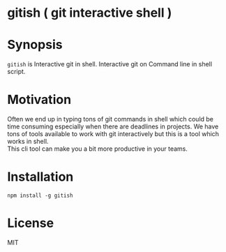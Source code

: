 # gitish ( git interactive shell )

# Synopsis

`gitish` is Interactive git in shell. Interactive git on Command line in shell script.
 
# Motivation

Often we end up in typing tons of git commands in shell which could be time consuming especially when there are deadlines in projects.
We have tons of tools available to work with git interactively but this is a tool which works in shell.  
This cli tool can make you a bit more productive in your teams.   

# Installation

`npm install -g gitish`

# License

MIT
